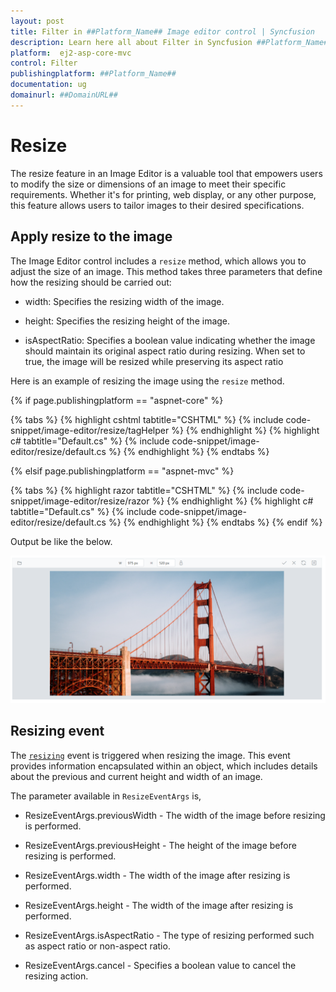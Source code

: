 ```yaml
---
layout: post
title: Filter in ##Platform_Name## Image editor control | Syncfusion
description: Learn here all about Filter in Syncfusion ##Platform_Name## Image editor control of Syncfusion Essential JS 2 and more.
platform:  ej2-asp-core-mvc
control: Filter 
publishingplatform: ##Platform_Name##
documentation: ug
domainurl: ##DomainURL##
---
```


# Resize

The resize feature in an Image Editor is a valuable tool that empowers users to modify the size or dimensions of an image to meet their specific requirements. Whether it's for printing, web display, or any other purpose, this feature allows users to tailor images to their desired specifications.

## Apply resize to the image 

The Image Editor control includes a `resize` method, which allows you to adjust the size of an image. This method takes three parameters that define how the resizing should be carried out:

* width: Specifies the resizing width of the image.

* height: Specifies the resizing height of the image.

* isAspectRatio: Specifies a boolean value indicating whether the image should maintain its original aspect ratio during resizing. When set to true, the image will be resized while preserving its aspect ratio 

Here is an example of resizing the image using the `resize` method. 

{% if page.publishingplatform == "aspnet-core" %}

{% tabs %}
{% highlight cshtml tabtitle="CSHTML" %}
{% include code-snippet/image-editor/resize/tagHelper %}
{% endhighlight %}
{% highlight c# tabtitle="Default.cs" %}
{% include code-snippet/image-editor/resize/default.cs %}
{% endhighlight %}
{% endtabs %}

{% elsif page.publishingplatform == "aspnet-mvc" %}

{% tabs %}
{% highlight razor tabtitle="CSHTML" %}
{% include code-snippet/image-editor/resize/razor %}
{% endhighlight %}
{% highlight c# tabtitle="Default.cs" %}
{% include code-snippet/image-editor/resize/default.cs %}
{% endhighlight %}
{% endtabs %}
{% endif %}

Output be like the below.

![ImageEditor Sample](images/image-editor-resize.png)

## Resizing event

The [`resizing`](https://help.syncfusion.com/cr/aspnetmvc-js2/Syncfusion.EJ2.ImageEditor.ImageEditor.html#Syncfusion_EJ2_ImageEditor_ImageEditor_Resizing) event is triggered when resizing the image. This event provides information encapsulated within an object, which includes details about the previous and current height and width of an image.

The parameter available in `ResizeEventArgs` is,

* ResizeEventArgs.previousWidth - The width of the image before resizing is performed.

* ResizeEventArgs.previousHeight - The height of the image before resizing is performed.

* ResizeEventArgs.width - The width of the image after resizing is performed.

* ResizeEventArgs.height - The width of the image after resizing is performed.

* ResizeEventArgs.isAspectRatio - The type of resizing performed such as aspect ratio or non-aspect ratio.

* ResizeEventArgs.cancel - Specifies a boolean value to cancel the resizing action.  